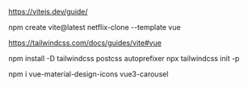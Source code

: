 https://vitejs.dev/guide/

 npm create vite@latest netflix-clone --template vue

 https://tailwindcss.com/docs/guides/vite#vue

 npm install -D tailwindcss postcss autoprefixer
npx tailwindcss init -p

npm i vue-material-design-icons vue3-carousel